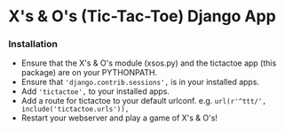 # X's & O's (Tic-Tac-Toe) Django App

### Installation
 + Ensure that the X's & O's module (xsos.py) and the tictactoe app (this package) are on your PYTHONPATH.
 + Ensure that `'django.contrib.sessions',` is in your installed apps.
 + Add `'tictactoe',` to your installed apps.
 + Add a route for tictactoe to your default urlconf.
   e.g. `url(r'^ttt/', include('tictactoe.urls')),`
 + Restart your webserver and play a game of X's & O's!